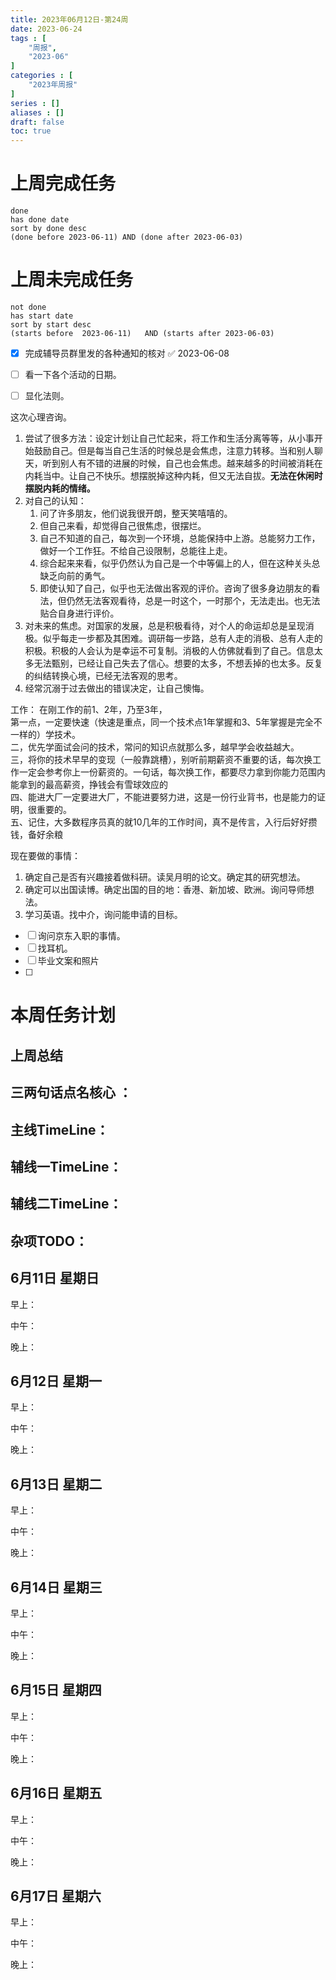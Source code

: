 ```yaml
---
title: 2023年06月12日-第24周
date: 2023-06-24
tags : [
	"周报",
	"2023-06"
]
categories : [
	"2023年周报"
]
series : []
aliases : []
draft: false
toc: true
---
```

# 上周完成任务
```tasks
done
has done date
sort by done desc
(done before 2023-06-11) AND (done after 2023-06-03)
```

# 上周未完成任务
```tasks
not done
has start date
sort by start desc
(starts before  2023-06-11)   AND (starts after 2023-06-03) 

```


- [x] 完成辅导员群里发的各种通知的核对 ✅ 2023-06-08
- [ ] 看一下各个活动的日期。
- [ ]  显化法则。


这次心理咨询。

1. 尝试了很多方法：设定计划让自己忙起来，将工作和生活分离等等，从小事开始鼓励自己。但是每当自己生活的时候总是会焦虑，注意力转移。当和别人聊天，听到别人有不错的进展的时候，自己也会焦虑。越来越多的时间被消耗在内耗当中。让自己不快乐。想摆脱掉这种内耗，但又无法自拔。**无法在休闲时摆脱内耗的情绪。**
2. 对自己的认知：
	1. 问了许多朋友，他们说我很开朗，整天笑嘻嘻的。
	2. 但自己来看，却觉得自己很焦虑，很摆烂。
	3. 自己不知道的自己，每次到一个环境，总能保持中上游。总能努力工作，做好一个工作狂。不给自己设限制，总能往上走。
	4. 综合起来来看，似乎仍然认为自己是一个中等偏上的人，但在这种关头总缺乏向前的勇气。
	5. 即使认知了自己，似乎也无法做出客观的评价。咨询了很多身边朋友的看法，但仍然无法客观看待，总是一时这个，一时那个，无法走出。也无法贴合自身进行评价。
3. 对未来的焦虑。对国家的发展，总是积极看待，对个人的命运却总是呈现消极。似乎每走一步都及其困难。调研每一步路，总有人走的消极、总有人走的积极。积极的人会认为是幸运不可复制。消极的人仿佛就看到了自己。信息太多无法甄别，已经让自己失去了信心。想要的太多，不想丢掉的也太多。反复的纠结转换心境，已经无法客观的思考。 
4. 经常沉溺于过去做出的错误决定，让自己懊悔。


工作：
在刚工作的前1、2年，乃至3年，  
第一点，一定要快速（快速是重点，同一个技术点1年掌握和3、5年掌握是完全不一样的）学技术。  
二，优先学面试会问的技术，常问的知识点就那么多，越早学会收益越大。  
三，将你的技术早早的变现（一般靠跳槽），别听前期薪资不重要的话，每次换工作一定会参考你上一份薪资的。一句话，每次换工作，都要尽力拿到你能力范围内能拿到的最高薪资，挣钱会有雪球效应的  
四、能进大厂一定要进大厂，不能进要努力进，这是一份行业背书，也是能力的证明，很重要的。  
五、记住，大多数程序员真的就10几年的工作时间，真不是传言，入行后好好攒钱，备好余粮


现在要做的事情：
1. 确定自己是否有兴趣接着做科研。读吴月明的论文。确定其的研究想法。
2. 确定可以出国读博。确定出国的目的地：香港、新加坡、欧洲。询问导师想法。
3. 学习英语。找中介，询问能申请的目标。



- [ ] 询问京东入职的事情。
- [ ] 找耳机。
- [ ] 毕业文案和照片
- [ ] 













# 本周任务计划

## 上周总结

## 三两句话点名核心 ：

## 主线TimeLine：

## 辅线一TimeLine：

## 辅线二TimeLine：

## 杂项TODO：



## 6月11日 星期日  
早上：

中午：

晚上：

## 6月12日 星期一  
早上：

中午：

晚上：

## 6月13日 星期二  
早上：

中午：

晚上：

## 6月14日 星期三  
早上：

中午：

晚上：

## 6月15日 星期四  
早上：

中午：

晚上：

## 6月16日 星期五  
早上：

中午：

晚上：

## 6月17日 星期六  
早上：

中午：

晚上：




